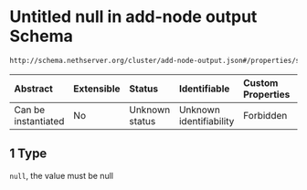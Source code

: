# Untitled null in add-node output Schema

```txt
http://schema.nethserver.org/cluster/add-node-output.json#/properties/subtasks/items/oneOf/1
```



| Abstract            | Extensible | Status         | Identifiable            | Custom Properties | Additional Properties | Access Restrictions | Defined In                                                                   |
| :------------------ | :--------- | :------------- | :---------------------- | :---------------- | :-------------------- | :------------------ | :--------------------------------------------------------------------------- |
| Can be instantiated | No         | Unknown status | Unknown identifiability | Forbidden         | Allowed               | none                | [add-node-output.json*](cluster/add-node-output.json "open original schema") |

## 1 Type

`null`, the value must be null
